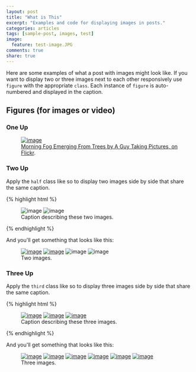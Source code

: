 ```yaml
---
layout: post
title: "What is This"
excerpt: "Examples and code for displaying images in posts."
categories: articles
tags: [sample-post, images, test]
image:
  feature: test-image.JPG
comments: true
share: true
---
```


Here are some examples of what a post with images might look like. If you want to display two or three images next to each other responsively use `figure` with the appropriate `class`. Each instance of `figure` is auto-numbered and displayed in the caption.

## Figures (for images or video)

### One Up

<figure>
	<a href="http://farm9.staticflickr.com/8426/7758832526_cc8f681e48_b.jpg"><img src="http://farm9.staticflickr.com/8426/7758832526_cc8f681e48_c.jpg" alt="image"></a>
	<figcaption><a href="http://www.flickr.com/photos/80901381@N04/7758832526/" title="Morning Fog Emerging From Trees by A Guy Taking Pictures, on Flickr">Morning Fog Emerging From Trees by A Guy Taking Pictures, on Flickr</a>.</figcaption>
</figure>

### Two Up

Apply the `half` class like so to display two images side by side that share the same caption.

{% highlight html %}
<figure class="half">
	<img src="/images/image-filename-1.jpg" alt="image">
	<img src="/images/image-filename-2.jpg" alt="image">
	<figcaption>Caption describing these two images.</figcaption>
</figure>
{% endhighlight %}

And you'll get something that looks like this:

<figure class="half">
	<a href="http://placehold.it/1200x600.jpg"><img src="http://placehold.it/600x300.jpg" alt="image"></a>
	<a href="http://placehold.it/1200x600.jpg"><img src="http://placehold.it/600x300.jpg" alt="image"></a>
	<img src="http://placehold.it/600x300.jpg" alt="image">
	<img src="http://placehold.it/600x300.jpg" alt="image">
	<figcaption>Two images.</figcaption>
</figure>

### Three Up

Apply the `third` class like so to display three images side by side that share the same caption.

{% highlight html %}
<figure class="third">
	<a href="http://placehold.it/1200x600.jpg"><img src="http://placehold.it/600x300.jpg" alt="image"></a>
	<a href="http://placehold.it/1200x600.jpg"><img src="http://placehold.it/600x300.jpg" alt="image"></a>
	<a href="http://placehold.it/1200x600.jpg"><img src="http://placehold.it/600x300.jpg" alt="image"></a>
	<figcaption>Caption describing these three images.</figcaption>
</figure>
{% endhighlight %}

And you'll get something that looks like this:

<figure class="third">
	<a href="http://placehold.it/1200x600.jpg"><img src="http://placehold.it/600x300.jpg" alt="image"></a>
	<a href="http://placehold.it/1200x600.jpg"><img src="http://placehold.it/600x300.jpg" alt="image"></a>
	<a href="http://placehold.it/1200x600.jpg"><img src="http://placehold.it/600x300.jpg" alt="image"></a>
	<a href="http://placehold.it/1200x600.jpg"><img src="http://placehold.it/600x300.jpg" alt="image"></a>
	<a href="http://placehold.it/1200x600.jpg"><img src="http://placehold.it/600x300.jpg" alt="image"></a>
	<a href="http://placehold.it/1200x600.jpg"><img src="http://placehold.it/600x300.jpg" alt="image"></a>
	<figcaption>Three images.</figcaption>
</figure>